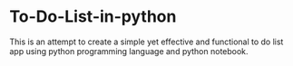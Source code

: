 # To-Do-List-in-python
This is an attempt to create a simple yet effective and functional to do list app using python programming language and python notebook. 
